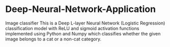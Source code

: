 # Deep-Neural-Network-Application
Image classifier
This is a Deep L-layer Neural Network (Logistic Regression) classification model with ReLU and sigmoid activation functions implemented using Python and Numpy which classifies whether the given image belongs to a cat or a non-cat category.
